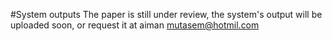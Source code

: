 
#System outputs
The paper is still under review, the system's output will be uploaded soon, or request it at aiman mutasem@hotmil.com
